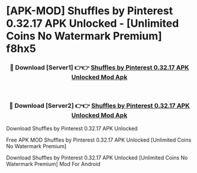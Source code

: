 # [APK-MOD] Shuffles by Pinterest 0.32.17 APK Unlocked - [Unlimited Coins No Watermark Premium] f8hx5



<div align="center">
<h3>🔴 Download [Server1] 👉👉 <a href="https://momento.my/?title=Shuffles_by_Pinterest_0.32.17_APK_Unlocked">Shuffles by Pinterest 0.32.17 APK Unlocked Mod Apk</a></h3><br>

<h3>🔴 Download [Server2] 👉👉 <a href="https://momento.my/?title=Shuffles_by_Pinterest_0.32.17_APK_Unlocked">Shuffles by Pinterest 0.32.17 APK Unlocked Mod Apk</a></h3>
</div>



Download Shuffles by Pinterest 0.32.17 APK Unlocked 

Free APK MOD Shuffles by Pinterest 0.32.17 APK Unlocked [Unlimited Coins No Watermark Premium]

Download Shuffles by Pinterest 0.32.17 APK Unlocked [Unlimited Coins No Watermark Premium] Mod For Android
